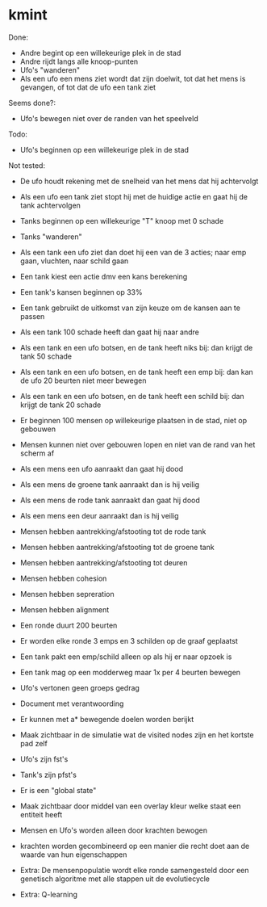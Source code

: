 # kmint

Done:
 * Andre begint op een willekeurige plek in de stad
 * Andre rijdt langs alle knoop-punten
 * Ufo's "wanderen"
 * Als een ufo een mens ziet wordt dat zijn doelwit, tot dat het mens is gevangen, of tot dat de ufo een tank ziet

Seems done?:
 * Ufo's bewegen niet over de randen van het speelveld

Todo:
 * Ufo's beginnen op een willekeurige plek in de stad

Not tested:
 * De ufo houdt rekening met de snelheid van het mens dat hij achtervolgt
 * Als een ufo een tank ziet stopt hij met de huidige actie en gaat hij de tank achtervolgen

 * Tanks beginnen op een willekeurige "T" knoop met 0 schade
 * Tanks "wanderen"
 * Als een tank een ufo ziet dan doet hij een van de 3 acties; naar emp gaan, vluchten, naar schild gaan
 * Een tank kiest een actie dmv een kans berekening
 * Een tank's kansen beginnen op 33%
 * Een tank gebruikt de uitkomst van zijn keuze om de kansen aan te passen
 * Als een tank 100 schade heeft dan gaat hij naar andre

 * Als een tank en een ufo botsen, en de tank heeft niks bij: dan krijgt de tank 50 schade
 * Als een tank en een ufo botsen, en de tank heeft een emp bij: dan kan de ufo 20 beurten niet meer bewegen
 * Als een tank en een ufo botsen, en de tank heeft een schild bij: dan krijgt de tank 20 schade

 * Er beginnen 100 mensen op willekeurige plaatsen in de stad, niet op gebouwen
 * Mensen kunnen niet over gebouwen lopen en niet van de rand van het scherm af
 * Als een mens een ufo aanraakt dan gaat hij dood
 * Als een mens de groene tank aanraakt dan is hij veilig
 * Als een mens de rode tank aanraakt dan gaat hij dood
 * Als een mens een deur aanraakt dan is hij veilig
 * Mensen hebben aantrekking/afstooting tot de rode tank
 * Mensen hebben aantrekking/afstooting tot de groene tank
 * Mensen hebben aantrekking/afstooting tot deuren
 * Mensen hebben cohesion
 * Mensen hebben sepreration
 * Mensen hebben alignment

 * Een ronde duurt 200 beurten
 * Er worden elke ronde 3 emps en 3 schilden op de graaf geplaatst
 * Een tank pakt een emp/schild alleen op als hij er naar opzoek is
 * Een tank mag op een modderweg maar 1x per 4 beurten bewegen
 * Ufo's vertonen geen groeps gedrag

 * Document met verantwoording

 * Er kunnen met a* bewegende doelen worden berijkt
 * Maak zichtbaar in de simulatie wat de visited nodes zijn en het kortste pad zelf

 * Ufo's zijn fst's
 * Tank's zijn pfst's
 * Er is een "global state"
 * Maak zichtbaar door middel van een overlay kleur welke staat een entiteit heeft

 * Mensen en Ufo's worden alleen door krachten bewogen
 * krachten worden gecombineerd op een manier die recht doet aan de waarde van hun eigenschappen

 * Extra: De mensenpopulatie wordt elke ronde samengesteld door een genetisch algoritme met alle stappen uit de evolutiecycle
 * Extra: Q-learning